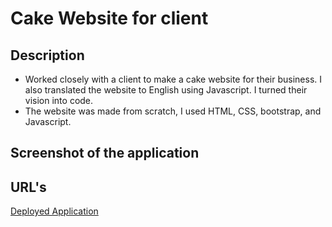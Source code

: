 # Cake Website for client

## Description
- Worked closely with a client to make a cake website for their business. I also translated the website to English using Javascript. I turned their vision into code.
- The website was made from scratch, I used HTML, CSS, bootstrap, and Javascript.
## Screenshot of the application

## URL's
[Deployed Application]()